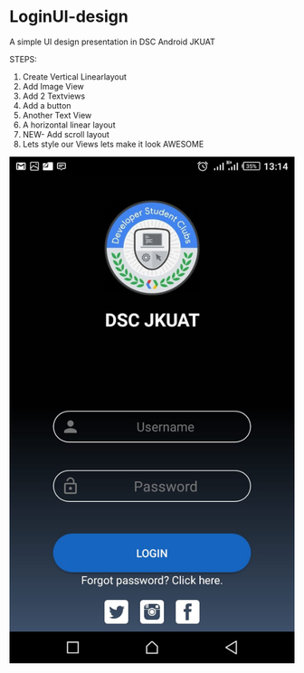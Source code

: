 # LoginUI-design
A simple UI design  presentation in DSC Android JKUAT


STEPS:
1. Create Vertical Linearlayout
2. Add Image View
3. Add 2 Textviews
4. Add a button
5. Another Text View
6. A horizontal linear layout
7. NEW- Add scroll layout
8. Lets style our Views lets make it look AWESOME


![alt text](loginUI.jpeg "The apps screenshot")
